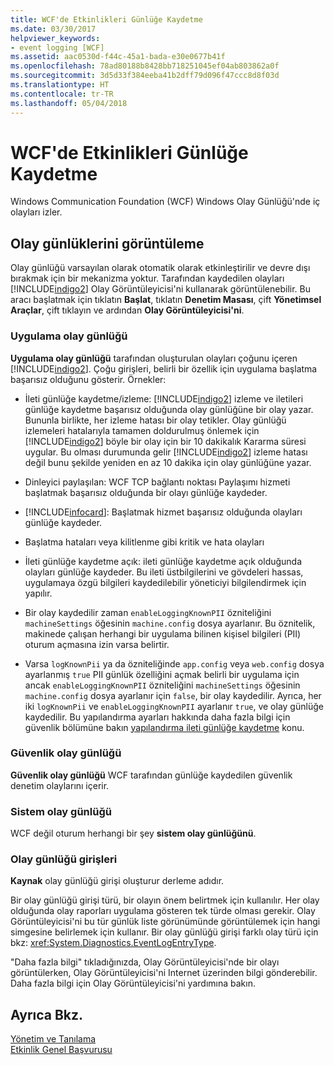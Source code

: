 ```yaml
---
title: WCF'de Etkinlikleri Günlüğe Kaydetme
ms.date: 03/30/2017
helpviewer_keywords:
- event logging [WCF]
ms.assetid: aac0530d-f44c-45a1-bada-e30e0677b41f
ms.openlocfilehash: 78ad80188b8428bb718251045ef04ab803862a0f
ms.sourcegitcommit: 3d5d33f384eeba41b2dff79d096f47ccc8d8f03d
ms.translationtype: HT
ms.contentlocale: tr-TR
ms.lasthandoff: 05/04/2018
---
```

# <a name="event-logging-in-wcf"></a>WCF'de Etkinlikleri Günlüğe Kaydetme
Windows Communication Foundation (WCF) Windows Olay Günlüğü'nde iç olayları izler.  
  
## <a name="viewing-event-logs"></a>Olay günlüklerini görüntüleme  
 Olay günlüğü varsayılan olarak otomatik olarak etkinleştirilir ve devre dışı bırakmak için bir mekanizma yoktur. Tarafından kaydedilen olayları [!INCLUDE[indigo2](../../../../../includes/indigo2-md.md)] Olay Görüntüleyicisi'ni kullanarak görüntülenebilir. Bu aracı başlatmak için tıklatın **Başlat**, tıklatın **Denetim Masası**, çift **Yönetimsel Araçlar**, çift tıklayın ve ardından **Olay Görüntüleyicisi'ni**.  
  
### <a name="application-event-log"></a>Uygulama olay günlüğü  
 **Uygulama olay günlüğü** tarafından oluşturulan olayları çoğunu içeren [!INCLUDE[indigo2](../../../../../includes/indigo2-md.md)]. Çoğu girişleri, belirli bir özellik için uygulama başlatma başarısız olduğunu gösterir. Örnekler:  
  
-   İleti günlüğe kaydetme/izleme: [!INCLUDE[indigo2](../../../../../includes/indigo2-md.md)] izleme ve iletileri günlüğe kaydetme başarısız olduğunda olay günlüğüne bir olay yazar. Bununla birlikte, her izleme hatası bir olay tetikler. Olay günlüğü izlemeleri hatalarıyla tamamen doldurulmuş önlemek için [!INCLUDE[indigo2](../../../../../includes/indigo2-md.md)] böyle bir olay için bir 10 dakikalık Kararma süresi uygular. Bu olması durumunda gelir [!INCLUDE[indigo2](../../../../../includes/indigo2-md.md)] izleme hatası değil bunu şekilde yeniden en az 10 dakika için olay günlüğüne yazar.  
  
-   Dinleyici paylaşılan: WCF TCP bağlantı noktası Paylaşımı hizmeti başlatmak başarısız olduğunda bir olayı günlüğe kaydeder.  
  
-   [!INCLUDE[infocard](../../../../../includes/infocard-md.md)]: Başlatmak hizmet başarısız olduğunda olayları günlüğe kaydeder.  
  
-   Başlatma hataları veya kilitlenme gibi kritik ve hata olayları  
  
-   İleti günlüğe kaydetme açık: ileti günlüğe kaydetme açık olduğunda olayları günlüğe kaydeder. Bu ileti üstbilgilerini ve gövdeleri hassas, uygulamaya özgü bilgileri kaydedilebilir yöneticiyi bilgilendirmek için yapılır.  
  
-   Bir olay kaydedilir zaman `enableLoggingKnownPII` özniteliğini `machineSettings` öğesinin `machine.config` dosya ayarlanır. Bu öznitelik, makinede çalışan herhangi bir uygulama bilinen kişisel bilgileri (PII) oturum açmasına izin varsa belirtir.  
  
-   Varsa `logKnownPii` ya da özniteliğinde `app.config` veya `web.config` dosya ayarlanmış `true` PII günlük özelliğini açmak belirli bir uygulama için ancak `enableLoggingKnownPII` özniteliğini `machineSettings` öğesinin `machine.config` dosya ayarlanır için `false`, bir olay kaydedilir. Ayrıca, her iki `logKnownPii` ve `enableLoggingKnownPII` ayarlanır `true`, ve olay günlüğe kaydedilir. Bu yapılandırma ayarları hakkında daha fazla bilgi için güvenlik bölümüne bakın [yapılandırma ileti günlüğe kaydetme](../../../../../docs/framework/wcf/diagnostics/configuring-message-logging.md) konu.  
  
### <a name="security-event-log"></a>Güvenlik olay günlüğü  
 **Güvenlik olay günlüğü** WCF tarafından günlüğe kaydedilen güvenlik denetim olaylarını içerir.  
  
### <a name="system-event-log"></a>Sistem olay günlüğü  
 WCF değil oturum herhangi bir şey **sistem olay günlüğünü**.  
  
### <a name="event-log-entries"></a>Olay günlüğü girişleri  
 **Kaynak** olay günlüğü girişi oluşturur derleme adıdır.  
  
 Bir olay günlüğü girişi türü, bir olayın önem belirtmek için kullanılır. Her olay olduğunda olay raporları uygulama gösteren tek türde olması gerekir. Olay Görüntüleyicisi'ni bu tür günlük liste görünümünde görüntülemek için hangi simgesine belirlemek için kullanır. Bir olay günlüğü girişi farklı olay türü için bkz: <xref:System.Diagnostics.EventLogEntryType>.  
  
 "Daha fazla bilgi" tıkladığınızda, Olay Görüntüleyicisi'nde bir olayı görüntülerken, Olay Görüntüleyicisi'ni Internet üzerinden bilgi gönderebilir. Daha fazla bilgi için Olay Görüntüleyicisi'ni yardımına bakın.  
  
## <a name="see-also"></a>Ayrıca Bkz.  
 [Yönetim ve Tanılama](../../../../../docs/framework/wcf/diagnostics/index.md)  
 [Etkinlik Genel Başvurusu](../../../../../docs/framework/wcf/diagnostics/event-logging/events-general-reference.md)
